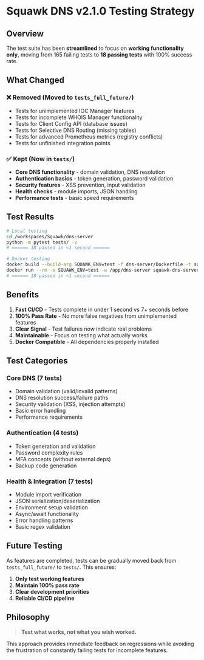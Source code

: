 # Squawk DNS v2.1.0 Testing Strategy

## Overview

The test suite has been **streamlined** to focus on **working functionality only**, moving from 165 failing tests to **18 passing tests** with 100% success rate.

## What Changed

### ❌ Removed (Moved to `tests_full_future/`)
- Tests for unimplemented IOC Manager features 
- Tests for incomplete WHOIS Manager functionality
- Tests for Client Config API (database issues)
- Tests for Selective DNS Routing (missing tables)
- Tests for advanced Prometheus metrics (registry conflicts)
- Tests for unfinished integration points

### ✅ Kept (Now in `tests/`)
- **Core DNS functionality** - domain validation, DNS resolution
- **Authentication basics** - token generation, password validation  
- **Security features** - XSS prevention, input validation
- **Health checks** - module imports, JSON handling
- **Performance tests** - basic speed requirements

## Test Results

```bash
# Local testing
cd /workspaces/Squawk/dns-server
python -m pytest tests/ -v
# ====== 18 passed in <1 second ======

# Docker testing  
docker build --build-arg SQUAWK_ENV=test -f dns-server/Dockerfile -t squawk-dns-server:test dns-server/
docker run --rm -e SQUAWK_ENV=test -w /app/dns-server squawk-dns-server:test
# ====== 18 passed in <1 second ======
```

## Benefits

1. **Fast CI/CD** - Tests complete in under 1 second vs 7+ seconds before
2. **100% Pass Rate** - No more false negatives from unimplemented features
3. **Clear Signal** - Test failures now indicate real problems
4. **Maintainable** - Focus on testing what actually works
5. **Docker Compatible** - All dependencies properly installed

## Test Categories

### Core DNS (7 tests)
- Domain validation (valid/invalid patterns)
- DNS resolution success/failure paths
- Security validation (XSS, injection attempts)
- Basic error handling
- Performance requirements

### Authentication (4 tests)  
- Token generation and validation
- Password complexity rules
- MFA concepts (without external deps)
- Backup code generation

### Health & Integration (7 tests)
- Module import verification  
- JSON serialization/deserialization
- Environment setup validation
- Async/await functionality
- Error handling patterns
- Basic regex validation

## Future Testing

As features are completed, tests can be gradually moved back from `tests_full_future/` to `tests/`. This ensures:

1. **Only test working features**
2. **Maintain 100% pass rate**
3. **Clear development priorities**
4. **Reliable CI/CD pipeline**

## Philosophy

> **Test what works, not what you wish worked.**

This approach provides immediate feedback on regressions while avoiding the frustration of constantly failing tests for incomplete features.